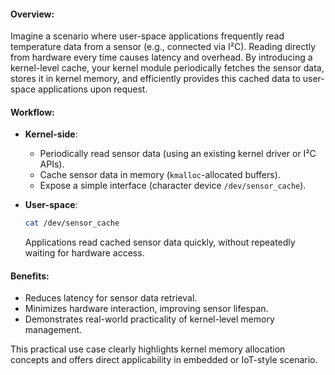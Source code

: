 #### Overview:
Imagine a scenario where user-space applications frequently read temperature data from a sensor (e.g., connected via I²C). Reading directly from hardware every time causes latency and overhead. By introducing a kernel-level cache, your kernel module periodically fetches the sensor data, stores it in kernel memory, and efficiently provides this cached data to user-space applications upon request.

#### Workflow:
- **Kernel-side**:
  - Periodically read sensor data (using an existing kernel driver or I²C APIs).
  - Cache sensor data in memory (`kmalloc`-allocated buffers).
  - Expose a simple interface (character device `/dev/sensor_cache`).

- **User-space**:
  ```bash
  cat /dev/sensor_cache
  ```
  Applications read cached sensor data quickly, without repeatedly waiting for hardware access.

#### Benefits:
- Reduces latency for sensor data retrieval.
- Minimizes hardware interaction, improving sensor lifespan.
- Demonstrates real-world practicality of kernel-level memory management.

This practical use case clearly highlights kernel memory allocation concepts and offers direct applicability in embedded or IoT-style scenario.
